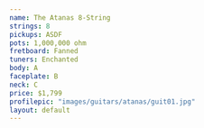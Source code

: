 ```yaml
---
name: The Atanas 8-String
strings: 8
pickups: ASDF
pots: 1,000,000 ohm
fretboard: Fanned
tuners: Enchanted
body: A
faceplate: B
neck: C
price: $1,799
profilepic: "images/guitars/atanas/guit01.jpg"
layout: default
---
```

